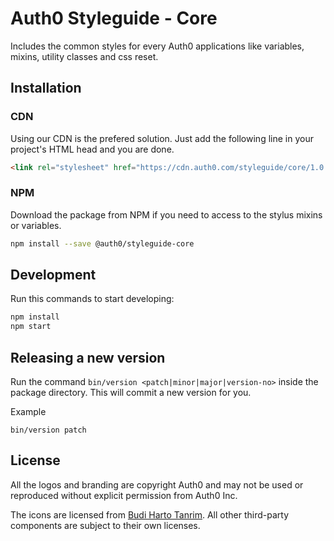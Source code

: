 # Auth0 Styleguide - Core

Includes the common styles for every Auth0 applications like variables, mixins, utility classes and css reset.

## Installation

### CDN

Using our CDN is the prefered solution. Just add the following line in your project's HTML head and you are done.

```html
<link rel="stylesheet" href="https://cdn.auth0.com/styleguide/core/1.0.0/core.min.css" />
```

### NPM

Download the package from NPM if you need to access to the stylus mixins or variables.

```bash
npm install --save @auth0/styleguide-core
```

## Development

Run this commands to start developing:

```bash
npm install
npm start
```

## Releasing a new version

Run the command `bin/version <patch|minor|major|version-no>` inside the package directory. This will commit a new version for you.

Example
```
bin/version patch
```

## License

All the logos and branding are copyright Auth0 and may not be used or reproduced without explicit permission from Auth0 Inc.

The icons are licensed from [Budi Harto Tanrim](http://budicon.buditanrim.co/). All other third-party components are subject to their own licenses.
